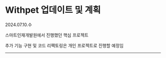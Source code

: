 # Withpet 업데이트 및 계획

2024.07.10.수

스마트인재개발원에서 진행했던 핵심 프로젝트

추가 기능 구현 및 코드 리팩토링은 개인 프로젝트로 진행할 예정임

----------------------------------------------------------------
